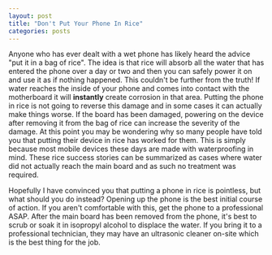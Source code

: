 ```yaml
---
layout: post
title: "Don't Put Your Phone In Rice"
categories: posts
---
```


Anyone who has ever dealt with a wet phone has likely heard the advice "put it in a bag of rice". The idea is that rice will absorb all the water that has entered the phone over a day or two and then you can safely power it on and use it as if nothing happened. This couldn't be further from the truth! If water reaches the inside of your phone and comes into contact with the motherboard it will **instantly** create corrosion in that area. Putting the phone in rice is not going to reverse this damage and in some cases it can actually make things worse. If the board has been damaged, powering on the device after removing it from the bag of rice can increase the severity of the damage. At this point you may be wondering why so many people have told you that putting their device in rice has worked for them. This is simply because most mobile devices these days are made with waterproofing in mind. These rice success stories can be summarized as cases where water did not actually reach the main board and as such no treatment was required.
<br/>

Hopefully I have convinced you that putting a phone in rice is pointless, but what should you do instead? Opening up the phone is the best initial course of action. If you aren't comfortable with this, get the phone to a professional ASAP. After the main board has been removed from the phone, it's best to scrub or soak it in isopropyl alcohol to displace the water. If you bring it to a professional technician, they may have an ultrasonic cleaner on-site which is the best thing for the job.
